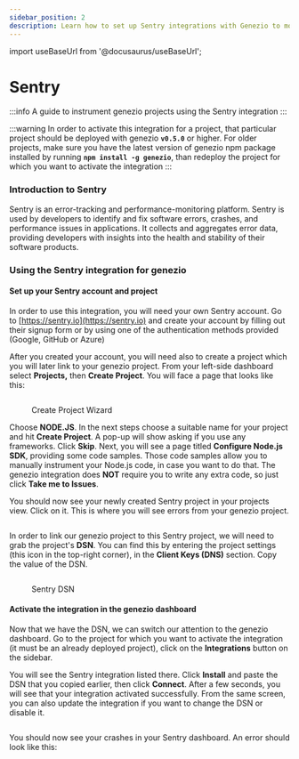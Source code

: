 ```yaml
---
sidebar_position: 2
description: Learn how to set up Sentry integrations with Genezio to monitor and debug your applications. Follow our guide for seamless error tracking.
---
```


import useBaseUrl from '@docusaurus/useBaseUrl';

# Sentry

<head>
  <title>Sentry Integration | Genezio Documentation</title>
</head>
:::info
A guide to instrument genezio projects using the Sentry integration
:::

<!-- {% hint style="warning" %} -->

:::warning
In order to activate this integration for a project, that particular project should be deployed with genezio **`v0.5.0`** or higher. For older projects, make sure you have the latest version of genezio npm package installed by running **`npm install -g genezio`**, than redeploy the project for which you want to activate the integration
:::

<!-- ::: -->

### Introduction to Sentry

Sentry is an error-tracking and performance-monitoring platform. Sentry is used by developers to identify and fix software errors, crashes, and performance issues in applications. It collects and aggregates error data, providing developers with insights into the health and stability of their software products.

### Using the Sentry integration for genezio

#### Set up your Sentry account and project

In order to use this integration, you will need your own Sentry account. Go to [https://sentry.io](https://sentry.io) and create your account by filling out their signup form or by using one of the authentication methods provided (Google, GitHub or Azure)

After you created your account, you will need also to create a project which you will later link to your genezio project. From your left-side dashboard select **Projects,** then **Create Project**. You will face a page that looks like this:

<figure style={{textAlign:"center", marginLeft:"0"}}><img style={{cursor:"pointer"}} src={useBaseUrl("/img/image (41).webp")} alt=""/><figcaption><p>Create Project Wizard</p></figcaption></figure>

Choose **NODE.JS**. In the next steps choose a suitable name for your project and hit **Create Project**. A pop-up will show asking if you use any frameworks. Click **Skip**. Next, you will see a page titled **Configure Node.js SDK**, providing some code samples. Those code samples allow you to manually instrument your Node.js code, in case you want to do that. The genezio integration does **NOT** require you to write any extra code, so just click **Take me to Issues**.

You should now see your newly created Sentry project in your projects view. Click on it. This is where you will see errors from your genezio project.

<figure style={{textAlign:"center", marginLeft:"0"}}><img style={{cursor:"pointer"}} src={useBaseUrl("/img/image (43).webp")} alt=""/><figcaption></figcaption></figure>

In order to link our genezio project to this Sentry project, we will need to grab the project's **DSN**. You can find this by entering the project settings (this icon in the top-right corner), in the **Client Keys (DNS)** section. Copy the value of the DSN.

<figure style={{textAlign:"center", marginLeft:"0"}}><img style={{cursor:"pointer"}} src={useBaseUrl("/img/Screenshot 2023-08-11 at 14.44.42 (1).webp")} alt=""/><figcaption><p>Sentry DSN</p></figcaption></figure>

#### Activate the integration in the genezio dashboard

Now that we have the DSN, we can switch our attention to the genezio dashboard. Go to the project for which you want to activate the integration (it must be an already deployed project), click on the **Integrations** button on the sidebar.

You will see the Sentry integration listed there. Click **Install** and paste the DSN that you copied earlier, then click **Connect**. After a few seconds, you will see that your integration activated successfully. From the same screen, you can also update the integration if you want to change the DSN or disable it.

<figure style={{textAlign:"center", marginLeft:"0"}}><img style={{cursor:"pointer"}} src={useBaseUrl("/img/image (47).webp")} alt=""/><figcaption></figcaption></figure>

You should now see your crashes in your Sentry dashboard. An error should look like this:

<figure style={{textAlign:"center", marginLeft:"0"}}><img style={{cursor:"pointer"}} src={useBaseUrl("/img/image (46).webp")} alt=""/><figcaption></figcaption></figure>
